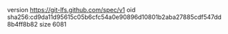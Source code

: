 version https://git-lfs.github.com/spec/v1
oid sha256:cd9da11d95615c05b6cfc54a0e90896d10801b2aba27885cdf547dd8b4ff8b82
size 6081

